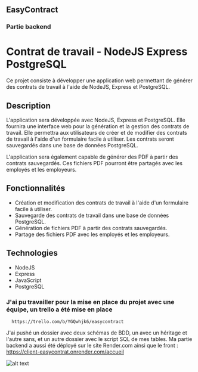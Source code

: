 ## EasyContract
### Partie backend

# Contrat de travail - NodeJS Express PostgreSQL

Ce projet consiste à développer une application web permettant de générer des contrats de travail à l'aide de NodeJS, Express et PostgreSQL. 

## Description

L'application sera développée avec NodeJS, Express et PostgreSQL. Elle fournira une interface web pour la génération et la gestion des contrats de travail. Elle permettra aux utilisateurs de créer et de modifier des contrats de travail à l'aide d'un formulaire facile à utiliser. Les contrats seront sauvegardés dans une base de données PostgreSQL.

L'application sera également capable de générer des PDF à partir des contrats sauvegardés. Ces fichiers PDF pourront être partagés avec les employés et les employeurs.

## Fonctionnalités

- Création et modification des contrats de travail à l'aide d'un formulaire facile à utiliser.
- Sauvegarde des contrats de travail dans une base de données PostgreSQL.
- Génération de fichiers PDF à partir des contrats sauvegardés.
- Partage des fichiers PDF avec les employés et les employeurs.

## Technologies 
- NodeJS
- Express
- JavaScript
- PostgreSQL 

### J'ai pu travailler pour la mise en place du projet avec une équipe, un trello a été mise en place

      https://trello.com/b/YGQwhjk6/easycontract
J'ai pushé un dossier avec deux schémas de BDD, un avec un héritage et l'autre sans, et un autre dossier avec le script SQL de mes tables.
Ma partie backend a aussi été déployé sur le site Render.com ainsi que le front :
      https://client-easycontrat.onrender.com/accueil
      
![alt text](https://encrypted-tbn0.gstatic.com/images?q=tbn:ANd9GcRx_Wes5gHvyJRnooboklj-igWPKTx4xspmTg&usqp=CAU)      


